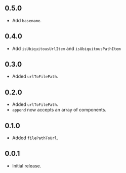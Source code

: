 ## 0.5.0

- Add `basename`.

## 0.4.0

- Add `isUbiquitousUrlItem` and `isUbiquitousPathItem`

## 0.3.0

- Added `urlToFilePath`.

## 0.2.0

- Added `urlToFilePath`.
- `append` now accepts an array of components.

## 0.1.0

- Added `filePathToUrl`.

## 0.0.1

- Initial release.
